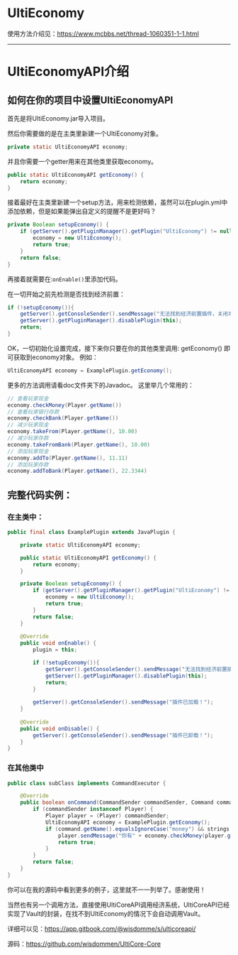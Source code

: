 # UltiEconomy

使用方法介绍见：https://www.mcbbs.net/thread-1060351-1-1.html

-------

# UltiEconomyAPI介绍

## 如何在你的项目中设置UltiEconomyAPI

首先是将UltiEconomy.jar导入项目。

然后你需要做的是在主类里新建一个UltiEconomy对象。
```java
private static UltiEconomyAPI economy;
```
并且你需要一个getter用来在其他类里获取economy。
```java
public static UltiEconomyAPI getEconomy() {
    return economy;
}
```
接着最好在主类里新建一个setup方法，用来检测依赖，虽然可以在plugin.yml中添加依赖，但是如果能弹出自定义的提醒不是更好吗？
```java
private Boolean setupEconomy() {
    if (getServer().getPluginManager().getPlugin("UltiEconomy") != null) {
        economy = new UltiEconomy();
        return true;
    }
    return false;
}
``` 
再接着就需要在:```onEnable()```里添加代码。

在一切开始之前先检测是否找到经济前置：
```java
if (!setupEconomy()){
    getServer().getConsoleSender().sendMessage("无法找到经济前置插件，关闭本插件。。。");
    getServer().getPluginManager().disablePlugin(this);
    return;
}
``` 
OK，一切初始化设置完成，接下来你只要在你的其他类里调用:    getEconomy() 即可获取到economy对象。
例如：
```java
UltiEconomyAPI economy = ExamplePlugin.getEconomy();
```
更多的方法调用请看doc文件夹下的Javadoc。
这里举几个常用的：
```java
// 查看玩家现金
economy.checkMoney(Player.getName())
// 查看玩家银行存款
economy.checkBank(Player.getName())
// 减少玩家现金
economy.takeFrom(Player.getName(), 10.00)
// 减少玩家存款
economy.takeFromBank(Player.getName(), 10.00)
// 添加玩家现金
economy.addTo(Player.getName(), 11.11)
// 添加玩家存款
economy.addToBank(Player.getName(), 22.3344)
```
## 完整代码实例：

### 在主类中：
```java
public final class ExamplePlugin extends JavaPlugin {

    private static UltiEconomyAPI economy;

    public static UltiEconomyAPI getEconomy() {
        return economy;
    }

    private Boolean setupEconomy() {
        if (getServer().getPluginManager().getPlugin("UltiEconomy") != null) {
            economy = new UltiEconomy();
            return true;
        }
        return false;
    }
    
    @Override
    public void onEnable() {
        plugin = this;

        if (!setupEconomy()){
            getServer().getConsoleSender().sendMessage("无法找到经济前置插件，关闭本插件。。。");
            getServer().getPluginManager().disablePlugin(this);
            return;
        }
        
        getServer().getConsoleSender().sendMessage("插件已加载！");
    }
    
    @Override
    public void onDisable() {
        getServer().getConsoleSender().sendMessage("插件已卸载！");
    }
}
```
### 在其他类中
```java
public class subClass implements CommandExecutor {

    @Override
    public boolean onCommand(CommandSender commandSender, Command command, String s, String[] strings) {
        if (commandSender instanceof Player) {
            Player player = (Player) commandSender;
            UltiEconomyAPI economy = ExamplePlugin.getEconomy();
            if (command.getName().equalsIgnoreCase("money") && strings.length == 0) {
                player.sendMessage("你有" + economy.checkMoney(player.getName()) + "枚金币！");
                return true;
            }
        }
        return false;
    }
}
```
你可以在我的源码中看到更多的例子，这里就不一一列举了。感谢使用！

当然也有另一个调用方法，直接使用UltiCoreAPI调用经济系统，UltiCoreAPI已经实现了Vault的封装，在找不到UltiEconomy的情况下会自动调用Vault。

详细可以见：https://app.gitbook.com/@wisdomme/s/ulticoreapi/

源码：https://github.com/wisdommen/UltiCore-Core
